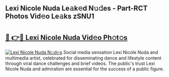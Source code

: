 ## Lexi Nicole Nuda Le𝚊k𝚎d N𝚞𝚍es - Part-RCT Photos Vid𝚎o Le𝚊ks zSNU1

# <h2><a href="http://fbepvqw.evod.top/?m=Lexi+Nicole+Nuda">🔗 👉🔴 Lexi Nicole Nuda Vid𝚎o Ph𝚘t𝚘s</a></h2>

[![Lexi Nicole Nuda N𝚞d𝚎s](https://i.imgur.com/8V9OHl7.gif)](http://fbepvqw.evod.top/?m=Lexi+Nicole+Nuda)
Social media sensation Lexi Nicole Nuda and multimedia artist, celebrated for disseminating dance and lifestyle content through viral dance challenges and brief videos. The public's trust Lexi Nicole Nuda and admiration are essential for the success of a public figure. 

